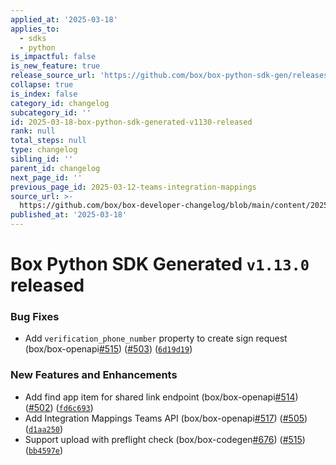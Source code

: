 ```yaml
---
applied_at: '2025-03-18'
applies_to:
  - sdks
  - python
is_impactful: false
is_new_feature: true
release_source_url: 'https://github.com/box/box-python-sdk-gen/releases/tag/v1.13.0'
collapse: true
is_index: false
category_id: changelog
subcategory_id: ''
id: 2025-03-18-box-python-sdk-generated-v1130-released
rank: null
total_steps: null
type: changelog
sibling_id: ''
parent_id: changelog
next_page_id: ''
previous_page_id: 2025-03-12-teams-integration-mappings
source_url: >-
  https://github.com/box/box-developer-changelog/blob/main/content/2025/03-18-box-python-sdk-generated-v1130-released.md
published_at: '2025-03-18'
---
```

# Box Python SDK Generated `v1.13.0` released

### Bug Fixes

* Add `verification_phone_number` property to create sign request (box/box-openapi[#515][1]) ([#503][2]) ([`6d19d19`][3])

### New Features and Enhancements

* Add find app item for shared link endpoint (box/box-openapi[#514][4]) ([#502][5]) ([`fd6c693`][6])
* Add Integration Mappings Teams API (box/box-openapi[#517][7]) ([#505][8]) ([`d1aa250`][9])
* Support upload with preflight check (box/box-codegen[#676][10]) ([#515][1]) ([`bb4597e`][11])

[1]: https://github.com/box/box-python-sdk-gen/issues/515

[2]: https://github.com/box/box-python-sdk-gen/issues/503

[3]: https://github.com/box/box-python-sdk-gen/commit/6d19d197481a578d7d5ad8d632ac6f5c06bd3dce

[4]: https://github.com/box/box-python-sdk-gen/issues/514

[5]: https://github.com/box/box-python-sdk-gen/issues/502

[6]: https://github.com/box/box-python-sdk-gen/commit/fd6c6933f0fb518830e9ac810fd511a0cf60b429

[7]: https://github.com/box/box-python-sdk-gen/issues/517

[8]: https://github.com/box/box-python-sdk-gen/issues/505

[9]: https://github.com/box/box-python-sdk-gen/commit/d1aa250fb01fbf742daf266d4458ba2eab2c5669

[10]: https://github.com/box/box-python-sdk-gen/issues/676

[11]: https://github.com/box/box-python-sdk-gen/commit/bb4597e40d49e20eca44c4414e406b1352af1a2b